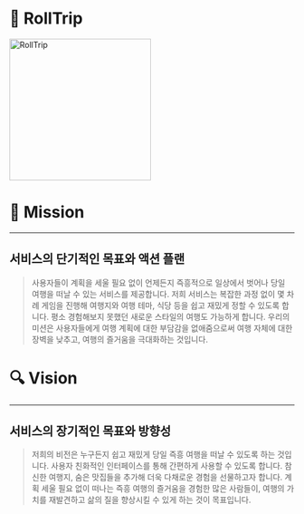 # 🛫 **RollTrip**
<img width="250" alt="RollTrip" src="https://github.com/chaeyeoniklmw/RollTrip/assets/125945945/c22fca18-c6ab-4922-a5c9-80e062d2d72f">


# 🧭 Mission

---

## 서비스의 단기적인 목표와 액션 플랜 

> 사용자들이 계획을 세울 필요 없이 언제든지 즉흥적으로 일상에서 벗어나 당일 여행을 떠날 수 있는 서비스를 제공합니다. 저희 서비스는 복잡한 과정 없이 몇 차례 게임을 진행해 여행지와 여행 테마, 식당 등을 쉽고 재밌게 정할 수 있도록 합니다. 평소 경험해보지 못했던 새로운 스타일의 여행도 가능하게 합니다. 우리의 미션은 사용자들에게 여행 계획에 대한 부담감을 없애줌으로써 여행 자체에 대한 장벽을 낮추고, 여행의 즐거움을 극대화하는 것입니다.

 

# 🔍 Vision

---

## 서비스의 장기적인 목표와 방향성

> 저희의 비전은 누구든지 쉽고 재밌게 당일 즉흥 여행을 떠날 수 있도록 하는 것입니다. 사용자 친화적인 인터페이스를 통해 간편하게 사용할 수 있도록 합니다. 참신한 여행지, 숨은 맛집들을 추가해 더욱 다채로운 경험을 선물하고자 합니다. 계획 세울 필요 없이 떠나는 즉흥 여행의 즐거움을 경험한 많은 사람들이, 여행의 가치를 재발견하고 삶의 질을 향상시킬 수 있게 하는 것이 목표입니다.

